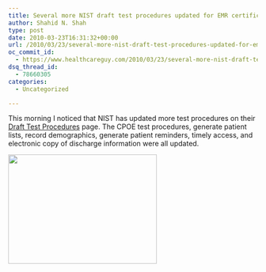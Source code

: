 ```yaml
---
title: Several more NIST draft test procedures updated for EMR certifications
author: Shahid N. Shah
type: post
date: 2010-03-23T16:31:32+00:00
url: /2010/03/23/several-more-nist-draft-test-procedures-updated-for-emr-certifications/
oc_commit_id:
  - https://www.healthcareguy.com/2010/03/23/several-more-nist-draft-test-procedures-updated-for-emr-certifications/1478770570
dsq_thread_id:
  - 78660305
categories:
  - Uncategorized

---
```

This morning I noticed that NIST has updated more test procedures on their [Draft Test Procedures][1] page. The CPOE test procedures, generate patient lists, record demographics, generate patient reminders, timely access, and electronic copy of discharge information were all updated.

[<img class="alignleft size-medium wp-image-857" title="capture" src="/img/uploads/2010/03/capture-300x221.png" alt="" width="300" height="221" srcset="/img/uploads/2010/03/capture-300x221.png 300w, /img/uploads/2010/03/capture.png 718w" sizes="(max-width: 300px) 100vw, 300px" />][2]

 [1]: http://healthcare.nist.gov/use_testing/under_development.html
 [2]: /img/uploads/2010/03/capture.png